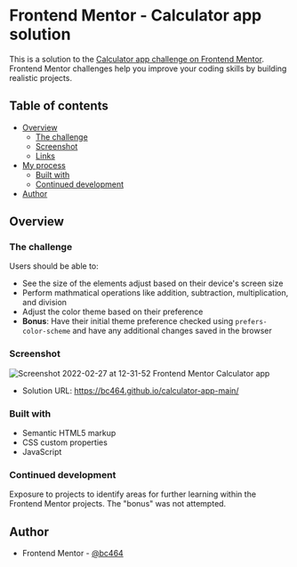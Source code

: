 # Frontend Mentor - Calculator app solution

This is a solution to the [Calculator app challenge on Frontend Mentor](https://www.frontendmentor.io/challenges/calculator-app-9lteq5N29). Frontend Mentor challenges help you improve your coding skills by building realistic projects. 

## Table of contents

- [Overview](#overview)
  - [The challenge](#the-challenge)
  - [Screenshot](#screenshot)
  - [Links](#links)
- [My process](#my-process)
  - [Built with](#built-with)
   - [Continued development](#continued-development)
- [Author](#author)


## Overview

### The challenge

Users should be able to:

- See the size of the elements adjust based on their device's screen size
- Perform mathmatical operations like addition, subtraction, multiplication, and division
- Adjust the color theme based on their preference
- **Bonus**: Have their initial theme preference checked using `prefers-color-scheme` and have any additional changes saved in the browser


### Screenshot

![Screenshot 2022-02-27 at 12-31-52 Frontend Mentor Calculator app](https://user-images.githubusercontent.com/82536545/155878874-d3c26b83-6cb4-486e-a4ef-2f55949d3a0b.png)


- Solution URL: https://bc464.github.io/calculator-app-main/

### Built with

- Semantic HTML5 markup
- CSS custom properties
- JavaScript

### Continued development

Exposure to projects to identify areas for further learning within the Frontend Mentor projects. The "bonus" was not attempted.

## Author

- Frontend Mentor - [@bc464](https://www.frontendmentor.io/profile/yourusername)
